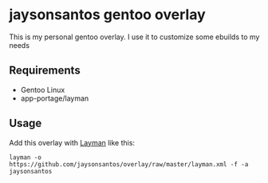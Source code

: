 jaysonsantos gentoo overlay
=======================

This is my personal gentoo overlay. I use it to customize some ebuilds to my needs

Requirements
------------
- Gentoo Linux
- app-portage/layman

Usage
-----
Add this overlay with [Layman](http://layman.sourceforge.net/) like this:

    layman -o https://github.com/jaysonsantos/overlay/raw/master/layman.xml -f -a jaysonsantos
